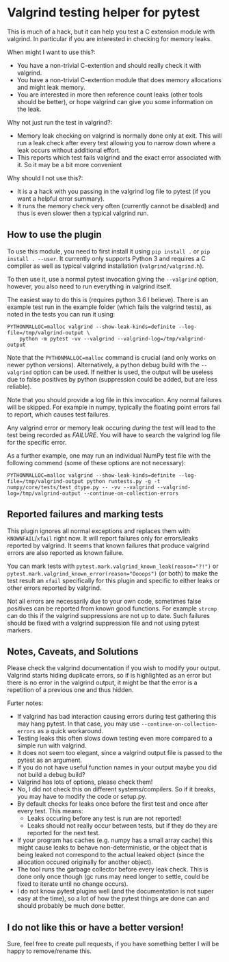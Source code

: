 Valgrind testing helper for pytest
==================================

This is much of a hack, but it can help you test a C extension module with
valgrind. In particular if you are interested in checking for memory leaks.

When might I want to use this?:
  * You have a non-trivial C-extention and should really check it with valgrind.
  * You have a non-trivial C-extention module that does memory allocations
    and might leak memory.
  * You are interested in more then reference count leaks (other tools should
    be better), or hope valgrind can give you some information on the leak.

Why not just run the test in valgrind?:
  * Memory leak checking on valgrind is normally done only at exit. This
    will run a leak check after every test allowing you to narrow down where
    a leak occurs without additional effort.
  * This reports which test fails valgrind and the exact error associated
    with it. So it may be a bit more convenient

Why should I not use this?:
  * It is a a hack with you passing in the valgrind log file to pytest
    (if you want a helpful error summary).
  * It runs the memory check very often (currently cannot be disabled)
    and thus is even slower then a typical valgrind run.


How to use the plugin
---------------------

To use this module, you need to first install it using `pip install .` or
`pip install . --user`. It currently only supports Python 3 and requires
a C compiler as well as typical valgrind installation (`valgrind/valgrind.h`).

To then use it, use a normal pytest invocation giving the `--valgrind` option,
however, you also need to run everything in valgrind itself.

The easiest way to do this is (requires python 3.6 I believe). There
is an example test run in the example folder (which fails the valgrind tests),
as noted in the tests you can run it using:

```
PYTHONMALLOC=malloc valgrind --show-leak-kinds=definite --log-file=/tmp/valgrind-output \
    python -m pytest -vv --valgrind --valgrind-log=/tmp/valgrind-output
```

Note that the `PYTHONMALLOC=malloc` command is crucial (and only works on newer
python versions). Alternatively, a python debug build with the `--valgrind`
option can be used. If neither is used, the output will be useless due to
false positives by python (suppression could be added, but are less reliable).

Note that you should provide a log file in this invocation. Any normal failures
will be skipped. For example in numpy, typically the floating point errors
fail to report, which causes test failures.

Any valgrind error or memory leak occuring *during* the test will lead to the
test being recorded as *FAILURE*. You will have to search the valgrind log
file for the specific error.

As a further example, one may run an individual NumPy test file with the following
commend (some of these options are not necessary):
```
PYTHONMALLOC=malloc valgrind --show-leak-kinds=definite --log-file=/tmp/valgrind-output python runtests.py -g -t numpy/core/tests/test_dtype.py -- -vv --valgrind --valgrind-log=/tmp/valgrind-output --continue-on-collection-errors
```

Reported failures and marking tests
-----------------------------------

This plugin ignores all normal exceptions and replaces them with `KNOWNFAIL`/`xfail`
right now. It will report failures only for errors/leaks reported by valgrind.
It seems that known failures that produce valgrind errors are also reported as known failure.

You can mark tests with `pytest.mark.valgrind_known_leak(reason="?!")`
or `pytest.mark.valgrind_known_error(reason="Oooops")` (or both) to make the test result
an `xfail` specifically for this plugin and specific to either leaks or other errors
reported by valgrind.

Not all errors are necessarily due to your own code, sometimes false positives can be reported
from known good functions. For example `strcmp` can do this if the valgrind suppressions are not
up to date. Such failures should be fixed with a valgrind suppression file and not using
pytest markers.


Notes, Caveats, and Solutions
-----------------------------

Please check the valgrind documentation if you wish to modify your output.
Valgrind starts hiding duplicate errors, so if is highlighted as an error
but there is no error in the valgrind output, it might be that the error
is a repetition of a previous one and thus hidden.

Furter notes:

  * If valgrind has bad interaction causing errors during test gathering
    this may hang pytest. In that case, you may use
    `--continue-on-collection-errors` as a quick workaround.
  * Testing leaks this often slows down testing even more compared to a
    simple run with valgrind.
  * It does not seem too elegant, since a valgrind output file is passed
    to the pytest as an argument.
  * If you do not have useful function names in your output maybe you did
    not build a debug build?
  * Valgrind has lots of options, please check them!
  * No, I did not check this on different systems/compilers. So if it
    breaks, you may have to modify the code or setup.py.
  * By default checks for leaks once before the first test and once after
    every test. This means:
       - Leaks occuring before any test is run are not reported!
       - Leaks should not really occur between tests, but if they do they
         are reported for the next test.
  * If your program has caches (e.g. numpy has a small array cache) this might
    cause leaks to behave non-deterministic, or the object that is being leaked
    not correspond to the actual leaked object (since the allocation occured
    originally for another object).
  * The tool runs the garbage collector before every leak check.
    This is done only once though (gc runs may need longer to
    settle, could be fixed to iterate until no change occurs).
  * I do not know pytest plugins well (and the documentation is not super
    easy at the time), so a lot of how the pytest things are done can and
    should probably be much done better.


I do not like this or have a better version!
--------------------------------------------

Sure, feel free to create pull requests, if you have something better I will
be happy to remove/rename this.
